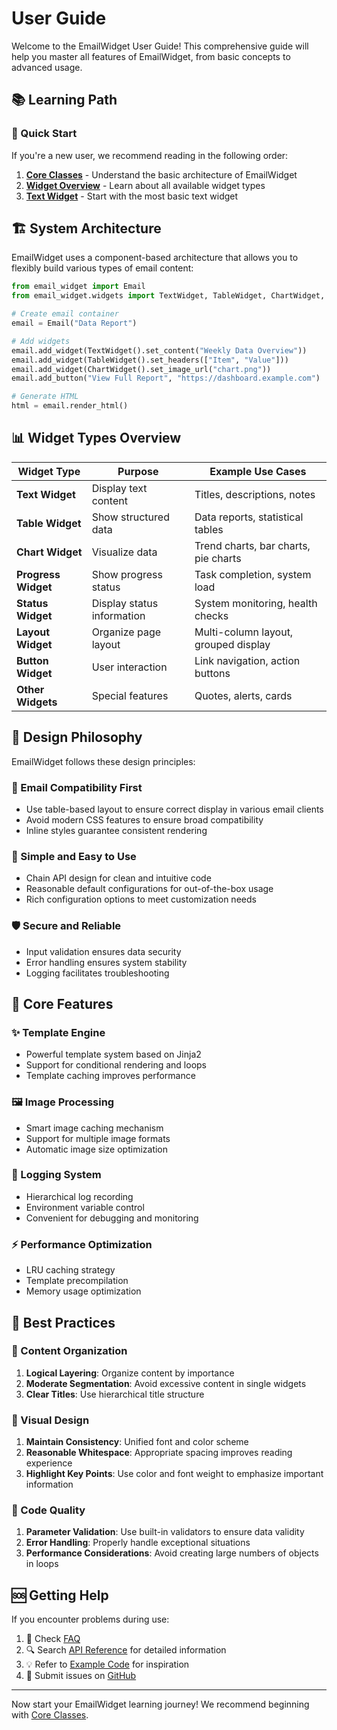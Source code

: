 # User Guide

Welcome to the EmailWidget User Guide! This comprehensive guide will help you master all features of EmailWidget, from basic concepts to advanced usage.

## 📚 Learning Path

### 🚀 Quick Start
If you're a new user, we recommend reading in the following order:

1. **[Core Classes](core-classes.md)** - Understand the basic architecture of EmailWidget
2. **[Widget Overview](widget-overview.md)** - Learn about all available widget types
3. **[Text Widget](text-widget.md)** - Start with the most basic text widget

## 🏗️ System Architecture

EmailWidget uses a component-based architecture that allows you to flexibly build various types of email content:

```python
from email_widget import Email
from email_widget.widgets import TextWidget, TableWidget, ChartWidget, ButtonWidget

# Create email container
email = Email("Data Report")

# Add widgets
email.add_widget(TextWidget().set_content("Weekly Data Overview"))
email.add_widget(TableWidget().set_headers(["Item", "Value"]))
email.add_widget(ChartWidget().set_image_url("chart.png"))
email.add_button("View Full Report", "https://dashboard.example.com")

# Generate HTML
html = email.render_html()
```

## 📊 Widget Types Overview

| Widget Type | Purpose | Example Use Cases |
|-------------|---------|-------------------|
| **Text Widget** | Display text content | Titles, descriptions, notes |
| **Table Widget** | Show structured data | Data reports, statistical tables |
| **Chart Widget** | Visualize data | Trend charts, bar charts, pie charts |
| **Progress Widget** | Show progress status | Task completion, system load |
| **Status Widget** | Display status information | System monitoring, health checks |
| **Layout Widget** | Organize page layout | Multi-column layout, grouped display |
| **Button Widget** | User interaction | Link navigation, action buttons |
| **Other Widgets** | Special features | Quotes, alerts, cards |

## 🎨 Design Philosophy

EmailWidget follows these design principles:

### 📱 Email Compatibility First
- Use table-based layout to ensure correct display in various email clients
- Avoid modern CSS features to ensure broad compatibility
- Inline styles guarantee consistent rendering

### 🔧 Simple and Easy to Use
- Chain API design for clean and intuitive code
- Reasonable default configurations for out-of-the-box usage
- Rich configuration options to meet customization needs

### 🛡️ Secure and Reliable
- Input validation ensures data security
- Error handling ensures system stability
- Logging facilitates troubleshooting

## 🔧 Core Features

### ✨ Template Engine
- Powerful template system based on Jinja2
- Support for conditional rendering and loops
- Template caching improves performance

### 🖼️ Image Processing
- Smart image caching mechanism
- Support for multiple image formats
- Automatic image size optimization

### 📝 Logging System
- Hierarchical log recording
- Environment variable control
- Convenient for debugging and monitoring

### ⚡ Performance Optimization
- LRU caching strategy
- Template precompilation
- Memory usage optimization

## 🎯 Best Practices

### 📝 Content Organization
1. **Logical Layering**: Organize content by importance
2. **Moderate Segmentation**: Avoid excessive content in single widgets
3. **Clear Titles**: Use hierarchical title structure

### 🎨 Visual Design
1. **Maintain Consistency**: Unified font and color scheme
2. **Reasonable Whitespace**: Appropriate spacing improves reading experience
3. **Highlight Key Points**: Use color and font weight to emphasize important information

### 🔧 Code Quality
1. **Parameter Validation**: Use built-in validators to ensure data validity
2. **Error Handling**: Properly handle exceptional situations
3. **Performance Considerations**: Avoid creating large numbers of objects in loops

## 🆘 Getting Help

If you encounter problems during use:

1. 📖 Check [FAQ](../getting-started/faq.md)
2. 🔍 Search [API Reference](../api/index.md) for detailed information
3. 💡 Refer to [Example Code](../examples/index.md) for inspiration
4. 🐛 Submit issues on [GitHub](https://github.com/271374667/EmailWidget)

---

Now start your EmailWidget learning journey! We recommend beginning with [Core Classes](core-classes.md).